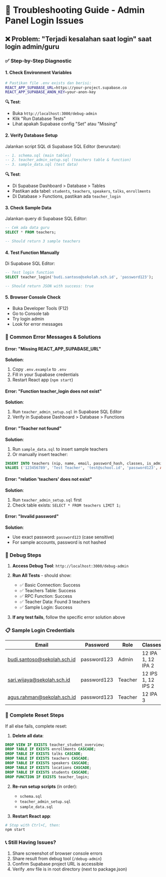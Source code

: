 # 🔧 Troubleshooting Guide - Admin Panel Login Issues

## ❌ Problem: "Terjadi kesalahan saat login" saat login admin/guru

### ✅ **Step-by-Step Diagnostic**

#### 1. **Check Environment Variables**
```bash
# Pastikan file .env exists dan berisi:
REACT_APP_SUPABASE_URL=https://your-project.supabase.co
REACT_APP_SUPABASE_ANON_KEY=your-anon-key
```

**🔍 Test**: 
- Buka `http://localhost:3000/debug-admin`
- Klik "Run Database Tests"
- Lihat apakah Supabase config "Set" atau "Missing"

#### 2. **Verify Database Setup**
Jalankan script SQL di Supabase SQL Editor (berurutan):

```sql
-- 1. schema.sql (main tables)
-- 2. teacher_admin_setup.sql (teachers table & function)
-- 3. sample_data.sql (test data)
```

**🔍 Test**: 
- Di Supabase Dashboard > Database > Tables
- Pastikan ada tabel: `students`, `teachers`, `speakers`, `talks`, `enrollments`
- Di Database > Functions, pastikan ada `teacher_login`

#### 3. **Check Sample Data**
Jalankan query di Supabase SQL Editor:
```sql
-- Cek ada data guru
SELECT * FROM teachers;

-- Should return 3 sample teachers
```

#### 4. **Test Function Manually**
Di Supabase SQL Editor:
```sql
-- Test login function
SELECT teacher_login('budi.santoso@sekolah.sch.id', 'password123');

-- Should return JSON with success: true
```

#### 5. **Browser Console Check**
- Buka Developer Tools (F12)
- Go to Console tab
- Try login admin
- Look for error messages

### 🚨 **Common Error Messages & Solutions**

#### Error: "Missing REACT_APP_SUPABASE_URL"
**Solution**: 
1. Copy `.env.example` to `.env`
2. Fill in your Supabase credentials
3. Restart React app (`npm start`)

#### Error: "Function teacher_login does not exist"
**Solution**:
1. Run `teacher_admin_setup.sql` in Supabase SQL Editor
2. Verify in Supabase Dashboard > Database > Functions

#### Error: "Teacher not found"
**Solution**:
1. Run `sample_data.sql` to insert sample teachers
2. Or manually insert teacher:
```sql
INSERT INTO teachers (nip, name, email, password_hash, classes, is_admin) 
VALUES ('123456789', 'Test Teacher', 'test@school.id', 'password123', ARRAY['12 IPA 1'], true);
```

#### Error: "relation 'teachers' does not exist"
**Solution**:
1. Run `teacher_admin_setup.sql` first
2. Check table exists: `SELECT * FROM teachers LIMIT 1;`

#### Error: "Invalid password"
**Solution**:
- Use exact password: `password123` (case sensitive)
- For sample accounts, password is not hashed

### 🧪 **Debug Steps**

1. **Access Debug Tool**: `http://localhost:3000/debug-admin`

2. **Run All Tests** - should show:
   - ✅ Basic Connection: Success
   - ✅ Teachers Table: Success  
   - ✅ RPC Function: Success
   - ✅ Teacher Data: Found 3 teachers
   - ✅ Sample Login: Success

3. **If any test fails**, follow the specific error solution above

### 📋 **Sample Login Credentials**

| Email | Password | Role | Classes |
|-------|----------|------|---------|
| budi.santoso@sekolah.sch.id | password123 | Admin | 12 IPA 1, 12 IPA 2 |
| sari.wijaya@sekolah.sch.id | password123 | Teacher | 12 IPS 1, 12 IPS 2 |
| agus.rahman@sekolah.sch.id | password123 | Teacher | 12 IPA 3 |

### 🔄 **Complete Reset Steps**

If all else fails, complete reset:

1. **Delete all data**:
```sql
DROP VIEW IF EXISTS teacher_student_overview;
DROP TABLE IF EXISTS enrollments CASCADE;
DROP TABLE IF EXISTS talks CASCADE;
DROP TABLE IF EXISTS teachers CASCADE;
DROP TABLE IF EXISTS speakers CASCADE;
DROP TABLE IF EXISTS locations CASCADE;
DROP TABLE IF EXISTS students CASCADE;
DROP FUNCTION IF EXISTS teacher_login;
```

2. **Re-run setup scripts** (in order):
   - `schema.sql`
   - `teacher_admin_setup.sql` 
   - `sample_data.sql`

3. **Restart React app**:
```bash
# Stop with Ctrl+C, then:
npm start
```

### 📞 **Still Having Issues?**

1. Share screenshot of browser console errors
2. Share result from debug tool (`/debug-admin`)
3. Confirm Supabase project URL is accessible
4. Verify .env file is in root directory (next to package.json)
